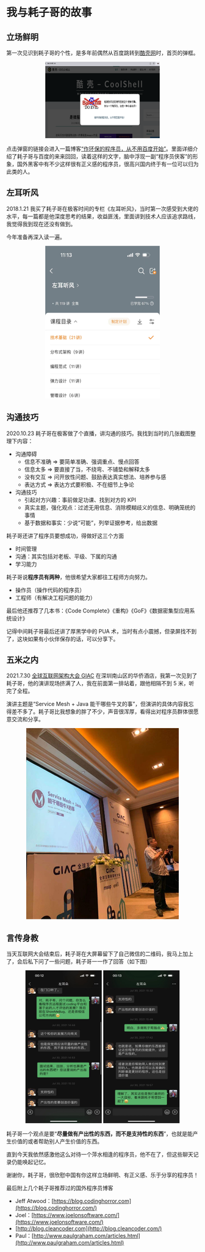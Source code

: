 # 我与耗子哥的故事

## 立场鲜明
第一次见识到耗子哥的个性，是多年前偶然从百度跳转到[酷壳网](https://coolshell.cn/)时，首页的弹框。

<div  align="center">  
    <img src="./images/00.png" width = "300" height = "200" alt="图片名称" />
</div>

点击弹窗的链接会进入一篇博客[“作环保的程序员，从不用百度开始”](https://coolshell.cn/articles/9308.html)。里面详细介绍了耗子哥与百度的来来回回，读着这样的文字，脑中浮现一副“程序员侠客”的形象，国外黑客中有不少这样很有正义感的程序员，很高兴国内终于有一位可以归为此类的人。


## 左耳听风

2018.1.21 我买了耗子哥在极客时间的专栏《左耳听风》，当时第一次感受到大佬的水平，每一篇都是他深度思考的结果，收益匪浅，里面讲到技术人应该追求路线，我觉得我到现在还没有做到。

今年准备再深入读一遍。

<div  align="center">  
    <img src="./images/01.png" width = "300" height = "400" alt="图片名称" />
</div>

## 沟通技巧

2020.10.23 耗子哥在极客做了个直播，讲沟通的技巧。我找到当时的几张截图整理下内容：

- 沟通障碍
    - 信息不准确 ⇒ 要简单准确、强调重点、慢点回答
    - 信息太多 ⇒ 要直接了当，不绕弯、不铺垫和解释太多
    - 没有交互 ⇒ 问开放性问题、鼓励表达真实想法、培养参与感
    - 表达方式 ⇒ 表达方式要积极、不在细节上争论
- 沟通技巧
    - 引起对方兴趣：事前做足功课、找到对方的 KPI
    - 真实主题，强化观点：过滤无用信息、消除模糊歧义的信息、明确笼统的事情
    - 基于数据和事实：少说“可能”，列举证据参考，给出数据

耗子哥还讲了程序员要想成功，得做好这三个方面

- 时间管理
- 沟通：其实包括对老板、平级、下属的沟通
- 学习能力

耗子哥说**程序员有两种**，他很希望大家都往工程师方向努力。

- 操作员（操作代码的程序员）
- 工程师（有解决工程问题的能力）

最后他还推荐了几本书：《Code Complete》《重构》《GoF》《数据密集型应用系统设计》

记得中间耗子哥最后还讲了厚黑学中的 PUA 术，当时有点小震撼，但录屏找不到了，这块如果有小伙伴保存的话，可以分享下。

## 五米之内

2021.7.30 [全球互联网架构大会 GIAC](http://giac-history.msup.com.cn/) 在深圳南山区的华侨酒店，我第一次见到了耗子哥，他的演讲现场挤满了人，我在前面第一排站着，跟他相隔不到 5 米，听完了全程。

演讲主题是“Service Mesh + Java 能干哪些牛叉的事”，但演讲的具体内容我忘得差不多了。耗子哥比我想象的胖了不少，声音很浑厚，看得出对程序员群体很愿意交流和分享。

<div  align="center">  
    <img src="./images/02.png" width = "400" height = "500" alt="图片名称" />
</div>

## 言传身教

当天互联网大会结束后，耗子哥在大屏幕留下了自己微信的二维码，我马上加上了，会后私下问了一些问题，耗子哥一一作了回答（如下图）

<div  align="center">  
    <img src="./images/03.png" width = "200" height = "400" style="display: inline-block" />
    <img src="./images/04.png" width = "200" height = "400" style="display: inline-block" />
</div>

耗子哥一个观点是要“**尽量做有产出性的东西，而不是支持性的东西**”，也就是能产生价值的或者帮助别人产生价值的东西。

直到今天我依然感激他这么对待一个萍水相逢的程序员，他不在了，但这些聊天记录仍能唤起记忆。

谢谢你，耗子哥，很欣慰中国有你这样立场鲜明、有正义感、乐于分享的程序员！

最后附上几个耗子哥推荐过的国外程序员博客

- Jeff Atwood：[https://blog.codinghorror.com](https://blog.codinghorror.com/)
- Joel：[https://www.joelonsoftware.com/](https://www.joelonsoftware.com/)
- [http://blog.cleancoder.com](http://blog.cleancoder.com/)
- Paul：[http://www.paulgraham.com/articles.html](http://www.paulgraham.com/articles.html)